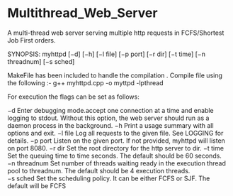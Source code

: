 # Multithread_Web_Server
A multi-thread web server serving multiple http requests in FCFS/Shortest Job First orders.

SYNOPSIS:  myhttpd [−d] [−h] [−l file] [−p port] [−r dir] [−t time] [−n threadnum] [−s sched] 

MakeFile has been included to handle the compilation .
Compile file using the following :-
g++ myhttpd.cpp -o myttpd -lpthread

For execution the flags can be set as follows:

−d 
 Enter debugging mode.accept one connection at a time and enable logging to stdout.  Without this option, the web server should run as a daemon process in the background. 
−h
 Print a usage summary with all options and exit. 
−l file
Log all requests to the given file. See LOGGING for details. 
−p port 
Listen on the given port. If not provided, myhttpd will listen on port 8080. 
−r dir
 Set the root directory for the http server to dir.
−t time
 Set the queuing time to time seconds. The default should be 60 seconds.  
−n threadnum 
Set number of threads waiting ready in the execution thread pool to threadnum. The default should be 4 execution threads.  
−s sched 
Set the scheduling policy. It can be either FCFS or SJF. The default will be FCFS
